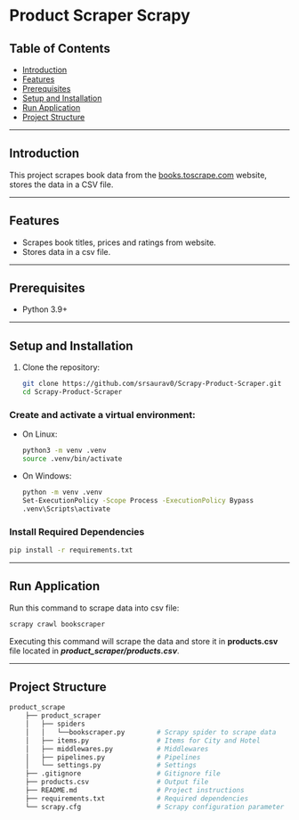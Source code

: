# Product Scraper Scrapy

## Table of Contents
- [Introduction](#introduction)
- [Features](#features)
- [Prerequisites](#prerequisites)
- [Setup and Installation](#setup-and-installation)
- [Run Application](#run-application)
- [Project Structure](#project-structure)

---

## Introduction

This project scrapes book data from the [books.toscrape.com](https://books.toscrape.com/) website, stores the data in a CSV file.

---

## Features

- Scrapes book titles, prices and ratings from website.
- Stores data in a csv file.

---

## Prerequisites

- Python 3.9+

---

## Setup and Installation

1. Clone the repository:
   ```bash
   git clone https://github.com/srsaurav0/Scrapy-Product-Scraper.git
   cd Scrapy-Product-Scraper
   ```

### Create and activate a virtual environment:
- On Linux:
  ```bash
  python3 -m venv .venv
  source .venv/bin/activate
  ```
- On Windows:
  ```bash
  python -m venv .venv
  Set-ExecutionPolicy -Scope Process -ExecutionPolicy Bypass
  .venv\Scripts\activate
  ```

### **Install Required Dependencies**
```bash
pip install -r requirements.txt
```

---

## Run Application

Run this command to scrape data into csv file:

```bash
scrapy crawl bookscraper
```

Executing this command will scrape the data and store it in **products.csv** file located in ***product_scraper/products.csv***.

---


## Project Structure

```bash
product_scrape
    ├── product_scraper
    │   ├── spiders
    │   │   └──bookscraper.py        # Scrapy spider to scrape data
    │   ├── items.py                 # Items for City and Hotel
    │   ├── middlewares.py           # Middlewares
    │   ├── pipelines.py             # Pipelines
    │   └── settings.py              # Settings
    ├── .gitignore                   # Gitignore file
    ├── products.csv                 # Output file
    ├── README.md                    # Project instructions
    ├── requirements.txt             # Required dependencies
    └── scrapy.cfg                   # Scrapy configuration parameter
```